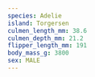 ```yaml
---
species: Adelie
island: Torgersen
culmen_length_mm: 38.6
culmen_depth_mm: 21.2
flipper_length_mm: 191
body_mass_g: 3800
sex: MALE
---
```

